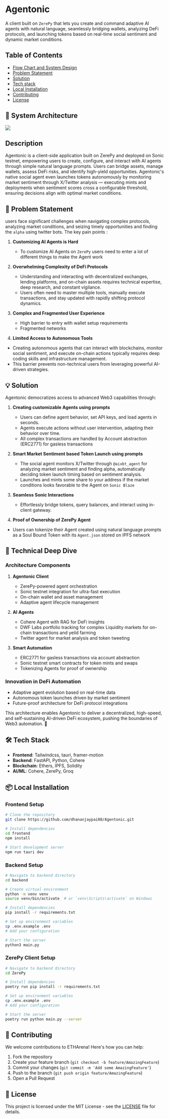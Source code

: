 # Agentonic

A client built on `ZerePy` that lets you create and command adaptive AI agents with natural language, seamlessly bridging wallets, analyzing DeFi protocols, and launching tokens based on real-time social sentiment and dynamic market conditions.

## Table of Contents

- [Flow Chart and System Design](#system-architecture)
- [Problem Statement](#-problem-statement)
- [Solution](#-solution)
- [Tech stack](#-tech-stack)
- [Local Installation](#-local-installation)
- [Contributing](#-contributing)
- [License](#-license)

## 📐 System Architecture

<img src="./images/Flowchart.png"/>


## Description 
Agentonic is a client-side application built on ZerePy and deployed on Sonic testnet, empowering users to create, configure, and interact with AI agents through simple natural language prompts. Users can bridge assets, manage wallets, assess DeFi risks, and identify high-yield opportunities. Agentonic's native social agent even launches tokens autonomously by monitoring market sentiment through X/Twitter analysis — executing mints and deployments when sentiment scores cross a configurable threshold, ensuring decisions align with optimal market conditions.

## 🎯 Problem Statement

users face significant challenges when navigating complex protocols, analyzing market conditions, and seizing timely opportunities and finding the `alpha` using twitter bots.
The key pain points : 

1. **Customizing AI Agents is Hard**
   - To customize AI Agents on `ZerePy` users need to enter a lot of different things to make the Agent work

2. **Overwhelming Complexity of DeFi Protocols**
    - Understanding and interacting with decentralized exchanges, lending platforms, and on-chain assets requires technical expertise, deep research, and constant vigilance. 
    - Users often need to master multiple tools, manually execute transactions, and stay updated with rapidly shifting protocol dynamics.

3. **Complex and Fragmented User Experience**
   - High barrier to entry with wallet setup requirements
   - Fragmented networks 

4. **Limited Access to Autonomous Tools**
  - Creating autonomous agents that can interact with blockchains, monitor social sentiment, and execute on-chain actions typically requires deep coding skills and infrastructure management. 
  - This barrier prevents non-technical users from leveraging powerful AI-driven strategies.

## 💡 Solution

Agentonic democratizes access to advanced Web3 capabilities through:

1. **Creating customizable Agents using prompts**
   - Users can define agent behavior, set API keys, and load agents in seconds.
   - Agents execute actions without user intervention, adapting their behavior over time.
   - All complex transactions are handled by Account abstraction (ERC2771) for gasless transactions

2. **Smart Market Sentiment based Token Launch using prompts**
    - The social agent monitors X/Twitter through `@aixbt_agent` for analyzing market sentiment and finding alpha, automatically deciding token launch timing based on sentiment analysis.
    - Launches and mints some share to your address if the market conditions looks favorable to the Agent on `Sonic Blaze`

3. **Seamless Sonic Interactions**
    - Effortlessly bridge tokens, query balances, and interact using in-client gateway.

4. **Proof of Ownership of ZerePy Agent**
  - Users can tokenize their Agent created using natural language prompts as a Soul Bound Token with its `Agent.json` stored on IPFS network

## 🔧 Technical Deep Dive

### Architecture Components

1. **Agentonic Client**
   - ZerePy-powered agent orchestration
   - Sonic testnet integration for ultra-fast execution
   - On-chain wallet and asset management
   - Adaptive agent lifecycle management

2. **AI Agents**
   - Cohere Agent with RAG for DeFi insights
   - DWF Labs portfolio tracking for complex Liquidity markets for on-chain transactions and yeild farming
   - Twitter agent for market analysis and token tweeting

3. **Smart Automation**
   - ERC2771 for gasless transactions via account abstraction
   - Sonic testnet smart contracts for token mints and swaps
   - Tokenizing Agents for proof of ownership

### Innovation in DeFi Automation
- Adaptive agent evolution based on real-time data
- Autonomous token launches driven by market sentiment
- Future-proof architecture for DeFi protocol integrations


This architecture enables Agentonic to deliver a decentralized, high-speed, and self-sustaining AI-driven DeFi ecosystem, pushing the boundaries of Web3 automation.
 🚀

## 🛠 Tech Stack

- **Frontend**: Tailwindcss, tauri, framer-motion
- **Backend**: FastAPI, Python, Cohere
- **Blockchain**: Ethers, IPFS, Solidity
- **AI/ML**: Cohere, ZerePy, Groq

## 📦 Local Installation

### Frontend Setup
```bash
# Clone the repository
git clone https://github.com/dhananjaypai08/Agentonic.git

# Install dependencies
cd frontend
npm install

# Start development server
npm run tauri dev
```

### Backend Setup
```bash
# Navigate to backend directory
cd backend

# Create virtual environment
python -m venv venv
source venv/bin/activate  # or `venv\Scripts\activate` on Windows

# Install dependencies
pip install -r requirements.txt

# Set up environment variables
cp .env.example .env
# Add your configuration

# Start the server
python3 main.py
```

### ZerePy Client Setup
```bash
# Navigate to backend directory
cd ZerePy

# Install dependencies
poetry run pip install -r requirements.txt

# Set up environment variables
cp .env.example .env
# Add your configuration

# Start the server
poetry run python main.py --server
```


## 🤝 Contributing

We welcome contributions to ETHArena! Here's how you can help:

1. Fork the repository
2. Create your feature branch (`git checkout -b feature/AmazingFeature`)
3. Commit your changes (`git commit -m 'Add some AmazingFeature'`)
4. Push to the branch (`git push origin feature/AmazingFeature`)
5. Open a Pull Request

## 📄 License

This project is licensed under the MIT License - see the [LICENSE](LICENSE) file for details.
